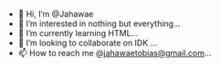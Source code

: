 - 👋 Hi, I’m @Jahawae
- 👀 I’m interested in nothing but everything...
- 🌱 I’m currently learning HTML...
- 💞️ I’m looking to collaborate on IDK ...
- 📫 How to reach me @jahawaetobias@gmail.com...

<!---
Jahawae/Jahawae is a ✨ special person✨ repository because its `README.md` (this file) appears on your GitHub profile.
You can click the Preview link to take a look at your changes.
--->
